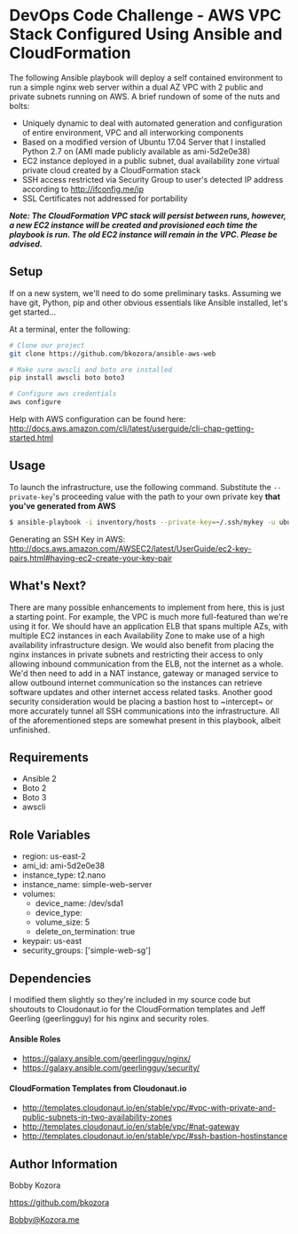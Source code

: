 # DevOps Code Challenge - AWS VPC Stack Configured Using Ansible and CloudFormation 

The following Ansible playbook will deploy a self contained environment to run a simple nginx web server within a dual AZ VPC with 2 public and private subnets running on AWS. A brief rundown of some of the nuts and bolts:

* Uniquely dynamic to deal with automated generation and configuration of entire environment, VPC and all interworking components
* Based on a modified version of Ubuntu 17.04 Server that I installed Python 2.7 on (AMI made publicly available as ami-5d2e0e38)
* EC2 instance deployed in a public subnet, dual availability zone virtual private cloud created by a CloudFormation stack
* SSH access restricted via Security Group to user's detected IP address according to http://ifconfig.me/ip
* SSL Certificates not addressed for portability

__*Note: The CloudFormation VPC stack will persist between runs, however, a new EC2 instance will be created and provisioned each time the playbook is run. The old EC2 instance will remain in the VPC. Please be advised.*__


## Setup
If on a new system, we'll need to do some preliminary tasks. Assuming we have git, Python, pip and other obvious essentials like Ansible installed, let's get started...

At a terminal, enter the following:

```bash
# Clone our project
git clone https://github.com/bkozora/ansible-aws-web

# Make sure awscli and boto are installed
pip install awscli boto boto3

# Configure aws credentials
aws configure
```

Help with AWS configuration can be found here: http://docs.aws.amazon.com/cli/latest/userguide/cli-chap-getting-started.html

## Usage

To launch the infrastructure, use the following command. Substitute the `--private-key`'s proceeding value with the path to your own private key **that you've generated from AWS**

```bash
$ ansible-playbook -i inventory/hosts --private-key=~/.ssh/mykey -u ubuntu -vv deploy.yml
```

Generating an SSH Key in AWS: http://docs.aws.amazon.com/AWSEC2/latest/UserGuide/ec2-key-pairs.html#having-ec2-create-your-key-pair


## What's Next?

There are many possible enhancements to implement from here, this is just a starting point. For example, the VPC is much more full-featured than we're using it for. We should have an application ELB that spans multiple AZs, with multiple EC2 instances in each Availability Zone to make use of a high availability infrastructure design. We would also benefit from placing the nginx instances in private subnets and restricting their access to only allowing inbound communication from the ELB, not the internet as a whole. We'd then need to add in a NAT instance, gateway or managed service to allow outbound internet communication so the instances can retrieve software updates and other internet access related tasks. Another good security consideration would be placing a bastion host to ~intercept~ or more accurately tunnel all SSH communications into the infrastructure. All of the aforementioned steps are somewhat present in this playbook, albeit unfinished. 

## Requirements

- Ansible 2
- Boto 2
- Boto 3
- awscli
    

## Role Variables

* region: us-east-2
* ami_id: ami-5d2e0e38
* instance_type: t2.nano
* instance_name: simple-web-server
* volumes:
  - device_name: /dev/sda1
  - device_type: 
  - volume_size: 5
  - delete_on_termination: true
* keypair: us-east
* security_groups: ['simple-web-sg']

## Dependencies

I modified them slightly so they're included in my source code but shoutouts to Cloudonaut.io for the CloudFormation templates and Jeff Geerling (geerlingguy) for his nginx and security roles.

#### Ansible Roles
- https://galaxy.ansible.com/geerlingguy/nginx/
- https://galaxy.ansible.com/geerlingguy/security/

#### CloudFormation Templates from Cloudonaut.io

- http://templates.cloudonaut.io/en/stable/vpc/#vpc-with-private-and-public-subnets-in-two-availability-zones
- http://templates.cloudonaut.io/en/stable/vpc/#nat-gateway
- http://templates.cloudonaut.io/en/stable/vpc/#ssh-bastion-hostinstance



## Author Information

Bobby Kozora

https://github.com/bkozora

Bobby@Kozora.me
